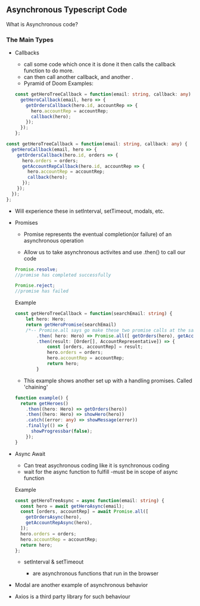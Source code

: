 ## Asynchronous Typescript Code

What is Asynchronous code?

### The Main Types

- Callbacks

  - call some code which once it is done it then calls the callback function to do more.
  - can then call another callback, and another .
  - Pyramid of Doom
    Examples:

  ```typescript
  const getHeroTreeCallback = function(email: string, callback: any) {
    getHeroCallback(email, hero => {
      getOrdersCallback(hero.id, accountRep => {
        hero.accountRep = accountRep;
        callback(hero);
      });
    });
  };
  ```

```typescript
const getHeroTreeCallback = function(email: string, callback: any) {
  getHeroCallback(email, hero => {
    getOrdersCallback(hero.id, orders => {
      hero.orders = orders;
      getAccountRepCallback(hero.id, accountRep => {
        hero.accountRep = accountRep;
        callback(hero);
      });
    });
  });
};
```

- Will experience these in setInterval, setTimeout, modals, etc.

- Promises

  - Promise represents the eventual completion(or failure) of an asynchronous operation

  - Allow us to take asynchronous activites and use .then() to call our code

  ```typescript
  Promise.resolve;
  //promise has completed successfully

  Promise.reject;
  //promise has failed
  ```

  Example

  ```typescript
  const getHeroTreeCallback = function(searchEmail: string) {
      let hero: Hero;
      return getHeroPromise(searchEmail)
      /*-- Promise.all says go make these two promise calls at the same time and when both are done, all are done.  Then move on to next thing  --*/
          .then( hero: Hero) => Promise.all([ getOrders(hero), getAccountRep(hero)])
          .then(result: [Order[], AccountRepresentative]) => {
              const [orders, accountRep] = result;
              hero.orders = orders;
              hero.accountRep = accountRep;
              return hero;
          }
  ```

  - This example shows another set up with a handling promises. Called 'chaining'

  ```typescript
  function example() {
    return getHeroes()
      .then((hero: Hero) => getOrders(hero))
      .then((hero: Hero) => showHero(hero))
      .catch((error: any) => showMessage(error))
      .finally(() => {
        showProgressbar(false);
      });
  }
  ```

- Async Await

  - Can treat asychronous coding like it is synchronous coding
  - wait for the async function to fulfill
    -must be in scope of async function

  Example

  ```typescript
  const getHeroTreeAsync = async function(email: string) {
    const hero = await getHeroAsync(email);
    const [orders, accountRep] = await Promise.all([
      getOrdersAsync(hero),
      getAccountRepAsync(hero),
    ]);
    hero.orders = orders;
    hero.accountRep = accountRep;
    return hero;
  };
  ```

  - setInterval & setTimeout

    - are asynchronous functions that run in the browser

- Modal are another example of asynchronous behavior

- Axios is a third party library for such behaviour
